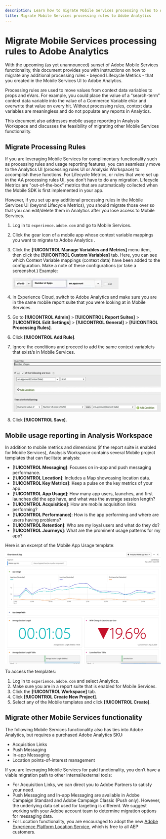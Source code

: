 ```yaml
---
description: Learn how to migrate Mobile Services processing rules to Adobe Analytics
title: Migrate Mobile Services processing rules to Adobe Analytics
---
```


# Migrate Mobile Services processing rules to Adobe Analytics

With the upcoming (as yet unannounced) sunset of Adobe Mobile Services functionality, this document provides you with instructions on how to migrate any additional processing rules - beyond Lifecycle Metrics - that you created in the Mobile Services UI to Adobe Analytics. 

Processing rules are used to move values from context data variables to props and eVars. For example, you could place the value of a “search-term” context data variable into the value of a Commerce Variable eVar and overwrite that value on every hit. Without processing rules, context data variables are meaningless and do not populate any reports in Analytics.

This document also addresses mobile usage reporting in Analysis Workspace and discusses the feasibility of migrating other Mobile Services functionality.

## Migrate Processing Rules
 
If you are leveraging Mobile Services for complimentary functionality such as processing rules and usage reporting features, you can seamlessly move to the Analytics UI (processing rules UI or Analysis Workspace) to accomplish these functions. For Lifecycle Metrics, or rules that were set up in the AA processing rules UI, you don't have to do any migration. Lifecycle Metrics are "out-of-the-box" metrics that are automatically collected when the Mobile SDK is first implemented in your app. 

However, if you set up any additional processing rules in the Mobile Services UI (beyond Lifecycle Metrics), you should migrate those over so that you can edit/delete them in Analytics after you lose access to Mobile Services. 

1. Log in to `experience.adobe.com` and go to Mobile Services.
1. Click the gear icon of a mobile app whose context variable mappings you want to migrate to Adobe Analytics .
1. Click the **[!UICONTROL Manage Variables and Metrics]** menu item, then click the **[!UICONTROL Custom Variables]** tab. Here, you can see which Context Variable mappings (context data) have been added to the configuration. Make a note of these configurations (or take a screenshot.) Example:

    ![Context variable](assets/context-var.png)

1. In Experience Cloud, switch to Adobe Analytics and make sure you are in the same mobile report suite that you were looking at in Mobile Services.
1. Go to **[!UICONTROL Admin]** > **[!UICONTROL Report Suites]** > **[!UICONTROL Edit Settings]** > **[!UICONTROL General]** > **[!UICONTROL Processing Rules]**.
1. Click **[!UICONTROL Add Rule]**.
1. Ignore the conditions and proceed to add the same context variable/s that exist/s in Mobile Services.

    ![Processing rule](assets/proc-rule.png)

1. Click **[!UICONTROL Save]**.

## Mobile usage reporting in Analysis Workspace

In addition to mobile metrics and dimensions (if the report suite is enabled for Mobile Services), Analysis Workspace contains several Mobile project templates that can facilitate analysis:

* **[!UICONTROL Messaging]**: Focuses on in-app and push messaging performance.
* **[!UICONTROL Location]**: Includes a Map showcasing location data.
* **[!UICONTROL Key Metrics]**: Keep a pulse on the key metrics of your app.
* **[!UICONTROL App Usage]**: How many app users, launches, and first launches did the app have, and what was the average session length?
* **[!UICONTROL Acquisition]**: How are mobile acquisition links performing?
* **[!UICONTROL Performance]**: How is the app performing and where are users having problems?
* **[!UICONTROL Retention]**: Who are my loyal users and what do they do?
* **[!UICONTROL Journeys]**: What are the prominent usage patterns for my app?

Here is an excerpt of the Mobile App Usage template:

![Mobile App Usage](assets/mobile-app-usage.png)

To access the templates:

1. Log in to `experience.adobe.com` and select Analytics.
1. Make sure you are in a report suite that is enabled for Mobile Services.
1. Click the **[!UICONTROL Workspace]** tab.
1. Click **[!UICONTROL Create New Project]**.
1. Select any of the Mobile templates and click **[!UICONTROL Create]**.

## Migrate other Mobile Services functionality

The following Mobile Services functionality also has ties into Adobe Analytics, but requires a purchased Adobe Analytics SKU:

* Acquisition Links 
* Push Messaging 
* In-app Messaging 
* Location points-of-interest management 

If you are leveraging Mobile Services for paid functionality, you don’t have a viable migration path to other internal/external tools:

* For Acquisition Links, we can direct you to Adobe Partners to satisfy your need. 
* Push Messaging and In-app Messaging are available in Adobe Campaign Standard and Adobe Campaign Classic (Push only). However, the underlying data set used for targeting is different. We suggest working with your Adobe account team to determine migration options for messaging data.
* For Location functionality, you are encouraged to adopt the new [Adobe Experience Platform Location Service](https://www.adobe.com/experience-platform/location-service.html), which is free to all AEP customers.
